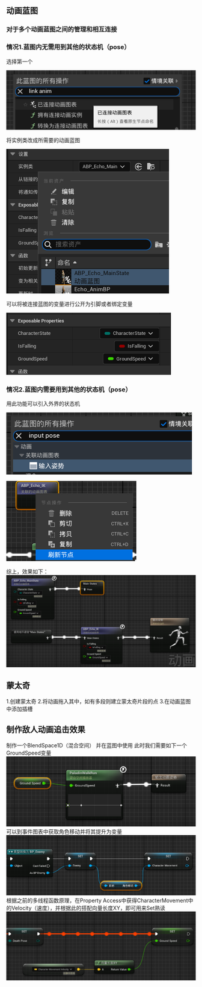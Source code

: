 ## 动画蓝图
### 对于多个动画蓝图之间的管理和相互连接
### 情况1.蓝图内无需用到其他的状态机（pose）
选择第一个

![输入图片说明](/imgs/2024-08-10/mVo6rSwdiVyKyXyx.png)

将实例类改成所需要的动画蓝图

![输入图片说明](/imgs/2024-08-10/naEsKT8lRQItoYAN.png)

可以将被连接蓝图的变量进行公开为引脚或者绑定变量

![输入图片说明](/imgs/2024-08-10/nZYZyXslRRsw3mx1.png)

### 情况2.蓝图内需要用到其他的状态机（pose）
用此功能可以引入外界的状态机

![输入图片说明](/imgs/2024-08-10/4sie3gnHe5hwM6g4.png)

![输入图片说明](/imgs/2024-08-10/qjb6OY6RlLu8IsSv.png)

综上，效果如下：
![输入图片说明](/imgs/2024-08-10/Nrk5mKumbDJMKmiO.png)
## 蒙太奇
1.创建蒙太奇
2.将动画拖入其中，如有多段则建立蒙太奇片段的点
3.在动画蓝图中添加插槽

## 制作敌人动画追击效果
制作一个BlendSpace1D（混合空间）
并在蓝图中使用
此时我们需要如下一个GroundSpeed变量
![输入图片说明](/imgs/2024-08-20/HiMxPdPR6yKxa9VF.png)
可以到事件图表中获取角色移动并将其提升为变量
![输入图片说明](/imgs/2024-08-20/bJ4zFCLCQaQkDCjW.png)
根据之前的多线程函数原理，在Property Access中获得CharacterMovement中的Velocity（速度），并根据此的搭配向量长度XY，即可用来Set熟读
![输入图片说明](/imgs/2024-08-20/XUqEl0UcQOJEwqIu.png)


<!--stackedit_data:
eyJoaXN0b3J5IjpbLTE5MDU4MjAzMiwyMDA3MTc3NzAsLTU4OT
ExNzYyLC05MjcxODU2MDYsLTIwMjUzOTIwODMsODExMTI2MTg5
LDcwNDY5MzczMSw3OTIyNzc1MTBdfQ==
-->
